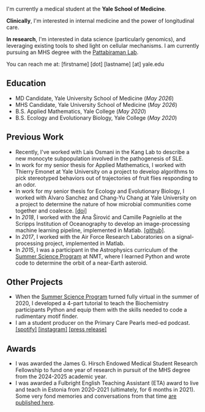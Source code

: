 I'm currently a medical student at the **Yale School of Medicine**.

**Clinically**, I'm interested in internal medicine and the power of longitudinal care. 

**In research**, I'm interested in data science (particularly genomics), and leveraging existing tools to shed light on cellular mechanisms. I am currently pursuing an MHS degree with the [Pattabiraman Lab](https://www.pattabiramanlab.com/).

You can reach me at: [firstname] [dot] [lastname] [at] yale.edu

## Education
- MD Candidate, Yale University School of Medicine (_May 2026_)
- MHS Candidate, Yale University School of Medicine (_May 2026_)
- B.S. Applied Mathematics, Yale College (_May 2020_)
- B.S. Ecology and Evolutionary Biology, Yale College (_May 2020_)

## Previous Work
- Recently, I've worked with Lais Osmani in the Kang Lab to describe a new monocyte subpopulation involved in the pathogenesis of SLE.
- In work for my senior thesis for Applied Mathematics, I worked with Thierry Emonet at Yale University on a project to develop algorithms to pick stereotyped behaviors out of trajectories of fruit flies responding to an odor.
- In work for my senior thesis for Ecology and Evolutionary Biology, I worked with Alvaro Sanchez and Chang-Yu Chang at Yale University on a project to determine the nature of how microbial communities come together and coalesce. [[doi]](https://doi.org/10.1073/pnas.2111261119)
- In _2018_, I worked with the Ana Širović and Camille Pagniello at the Scripps Institution of Oceanography to develop an image-processing machine learning pipeline, implemented in Matlab. [[github]](https://github.com/cpagniel/FishOASIS/tree/master/post_processing/automation).
- In _2017_, I worked with the Air Force Research Laboratories on a signal-processing project, implemented in Matlab.
- In _2015_, I was a participant in the Astrophysics curriculum of the [Summer Science Program](https://summerscience.org/) at NMT, where I learned Python and wrote code to determine the orbit of a near-Earth asteroid.

## Other Projects
- When the [Summer Science Program](https://summerscience.org/) turned fully virtual in the summer of 2020, I developed a 4-part tutorial to teach the Biochemistry participants Python and equip them with the skills needed to code a rudimentary motif finder.
- I am a student producer on the Primary Care Pearls med-ed podcast. [[spotify]](https://open.spotify.com/show/6P76ikVKEaAgpB6QOV3vnZ) [[instagram]](https://www.instagram.com/pcpearls/?hl=en) [[press release]](https://medicine.yale.edu/news-article/yale-internal-medicine-presents-primary-care-pearls-podcast/)

## Awards
- I was awarded the James G. Hirsch Endowed Medical Student Research Fellowship to fund one year of research in pursuit of the MHS degree from the 2024-2025 academic year.
- I was awarded a Fulbright English Teaching Assistant (ETA) award to live and teach in Estonia from 2020-2021 (ultimately, for 6 months in 2021). Some very fond memories and conversations from that time [are published here](https://medium.com/estonian-memories).
